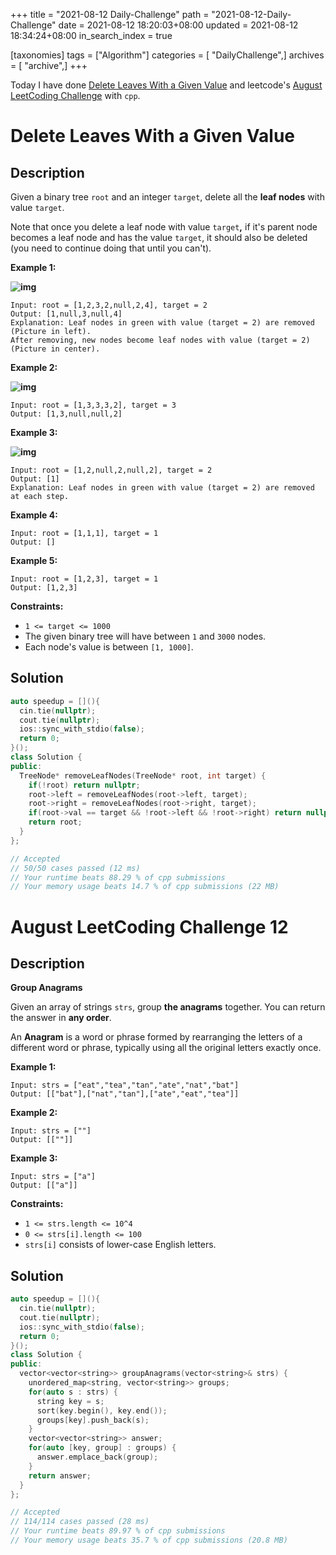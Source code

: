 +++
title = "2021-08-12 Daily-Challenge"
path = "2021-08-12-Daily-Challenge"
date = 2021-08-12 18:20:03+08:00
updated = 2021-08-12 18:34:24+08:00
in_search_index = true

[taxonomies]
tags = ["Algorithm"]
categories = [ "DailyChallenge",]
archives = [ "archive",]
+++

Today I have done [Delete Leaves With a Given Value](https://leetcode.com/problems/delete-leaves-with-a-given-value/description/) and leetcode's [August LeetCoding Challenge](https://leetcode.com/explore/challenge/card/august-leetcoding-challenge-2021/614/week-2-august-8th-august-14th/3887/) with `cpp`.

<!-- more -->

# Delete Leaves With a Given Value

## Description

Given a binary tree `root` and an integer `target`, delete all the **leaf nodes** with value `target`.

Note that once you delete a leaf node with value `target`**,** if it's parent node becomes a leaf node and has the value `target`, it should also be deleted (you need to continue doing that until you can't).

 

**Example 1:**

**![img](https://assets.leetcode.com/uploads/2020/01/09/sample_1_1684.png)**

```
Input: root = [1,2,3,2,null,2,4], target = 2
Output: [1,null,3,null,4]
Explanation: Leaf nodes in green with value (target = 2) are removed (Picture in left). 
After removing, new nodes become leaf nodes with value (target = 2) (Picture in center).
```

**Example 2:**

**![img](https://assets.leetcode.com/uploads/2020/01/09/sample_2_1684.png)**

```
Input: root = [1,3,3,3,2], target = 3
Output: [1,3,null,null,2]
```

**Example 3:**

**![img](https://assets.leetcode.com/uploads/2020/01/15/sample_3_1684.png)**

```
Input: root = [1,2,null,2,null,2], target = 2
Output: [1]
Explanation: Leaf nodes in green with value (target = 2) are removed at each step.
```

**Example 4:**

```
Input: root = [1,1,1], target = 1
Output: []
```

**Example 5:**

```
Input: root = [1,2,3], target = 1
Output: [1,2,3]
```

 

**Constraints:**

- `1 <= target <= 1000`
- The given binary tree will have between `1` and `3000` nodes.
- Each node's value is between `[1, 1000]`.

## Solution

``` cpp
auto speedup = [](){
  cin.tie(nullptr);
  cout.tie(nullptr);
  ios::sync_with_stdio(false);
  return 0;
}();
class Solution {
public:
  TreeNode* removeLeafNodes(TreeNode* root, int target) {
    if(!root) return nullptr;
    root->left = removeLeafNodes(root->left, target);
    root->right = removeLeafNodes(root->right, target);
    if(root->val == target && !root->left && !root->right) return nullptr;
    return root;
  }
};

// Accepted
// 50/50 cases passed (12 ms)
// Your runtime beats 88.29 % of cpp submissions
// Your memory usage beats 14.7 % of cpp submissions (22 MB)
```

# August LeetCoding Challenge 12

## Description

**Group Anagrams**

Given an array of strings `strs`, group **the anagrams** together. You can return the answer in **any order**.

An **Anagram** is a word or phrase formed by rearranging the letters of a different word or phrase, typically using all the original letters exactly once.

 

**Example 1:**

```
Input: strs = ["eat","tea","tan","ate","nat","bat"]
Output: [["bat"],["nat","tan"],["ate","eat","tea"]]
```

**Example 2:**

```
Input: strs = [""]
Output: [[""]]
```

**Example 3:**

```
Input: strs = ["a"]
Output: [["a"]]
```

 

**Constraints:**

- `1 <= strs.length <= 10^4`
- `0 <= strs[i].length <= 100`
- `strs[i]` consists of lower-case English letters.

## Solution

``` cpp
auto speedup = [](){
  cin.tie(nullptr);
  cout.tie(nullptr);
  ios::sync_with_stdio(false);
  return 0;
}();
class Solution {
public:
  vector<vector<string>> groupAnagrams(vector<string>& strs) {
    unordered_map<string, vector<string>> groups;
    for(auto s : strs) {
      string key = s;
      sort(key.begin(), key.end());
      groups[key].push_back(s);
    }
    vector<vector<string>> answer;
    for(auto [key, group] : groups) {
      answer.emplace_back(group);
    }
    return answer;
  }
};

// Accepted
// 114/114 cases passed (28 ms)
// Your runtime beats 89.97 % of cpp submissions
// Your memory usage beats 35.7 % of cpp submissions (20.8 MB)
```
